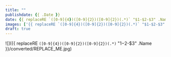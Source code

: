 ```yaml
---
title: ""
publishdate: {{ .Date }}
date: {{ replaceRE `([0-9]{4})([0-9]{2})([0-9]{2})(.*)` "$1-$2-$3" .Name }}
images: ['{{ replaceRE `([0-9]{4})([0-9]{2})([0-9]{2})(.*)` "$1-$2-$3" .Name }}/converted/REPLACE_ME.jpg']
draft: true
---
```


![]({{ replaceRE `([0-9]{4})([0-9]{2})([0-9]{2})(.*)` "$1-$2-$3" .Name }}/converted/REPLACE_ME.jpg)